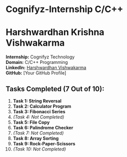 # Cognifyz-Internship C/C++


# Harshwardhan Krishna Vishwakarma

**Internship:** Cognifyz Technology  
**Domain:** C/C++ Programming  
**LinkedIn:** [Harshwardhan Vishwakarma](https://www.linkedin.com/in/avyoraj/)  
**GitHub:** [Your GitHub Profile]

## Tasks Completed (7 Out of 10):

1. **Task 1: String Reversal**
2. **Task 2: Calculator Program**
3. **Task 3: Fibonacci Series**
4. *(Task 4: Not Completed)*
5. **Task 5: File Copy**
6. **Task 6: Palindrome Checker**
7. *(Task 7: Not Completed)*
8. **Task 8: Array Sorting**
9. **Task 9: Rock-Paper-Scissors**
10. *(Task 10: Not Completed)*
